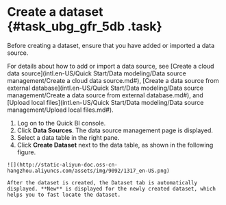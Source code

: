 # Create a dataset {#task_ubg_gfr_5db .task}

Before creating a dataset, ensure that you have added or imported a data source.

For details about how to add or import a data source, see [Create a cloud data source](intl.en-US/Quick Start/Data modeling/Data source management/Create a cloud data source.md#), [Create a data source from external database](intl.en-US/Quick Start/Data modeling/Data source management/Create a data source from external database.md#), and [Upload local files](intl.en-US/Quick Start/Data modeling/Data source management/Upload local files.md#).

1.   Log on to the Quick BI console. 
2.   Click **Data Sources**. The data source management page is displayed. 
3.   Select a data table in the right pane. 
4.   Click **Create Dataset** next to the data table, as shown in the following figure. 

    ![](http://static-aliyun-doc.oss-cn-hangzhou.aliyuncs.com/assets/img/9092/1317_en-US.png)

    After the dataset is created, the Dataset tab is automatically displayed. **New** is displayed for the newly created dataset, which helps you to fast locate the dataset.



